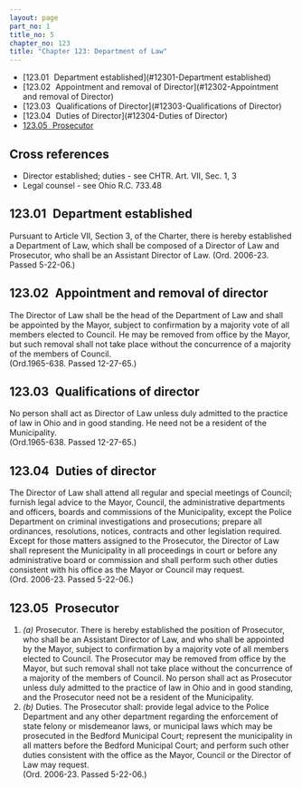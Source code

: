 ```yaml
---
layout: page
part_no: 1
title_no: 5
chapter_no: 123
title: "Chapter 123: Department of Law"
---
```


* [123.01   Department established](#12301-Department established)
* [123.02   Appointment and removal of Director](#12302-Appointment and removal of Director)
* [123.03   Qualifications of Director](#12303-Qualifications of Director)
* [123.04   Duties of Director](#12304-Duties of Director)
* [123.05   Prosecutor](#12305-Prosecutor)

## Cross references

* Director established; duties - see CHTR. Art. VII, Sec. 1, 3
* Legal counsel - see Ohio R.C. 733.48

## 123.01   Department established

Pursuant to
Article VII, Section 3, of the Charter, there is hereby established a
Department of Law, which shall be composed of a Director of Law and Prosecutor,
who shall be an Assistant Director of Law. (Ord. 2006-23. Passed 5-22-06.)

## 123.02   Appointment and removal of director

The Director of Law shall be the head of the Department of Law and shall be
appointed by the Mayor, subject to confirmation by a majority vote of all
members elected to Council. He may be removed from office by the Mayor, but
such removal shall not take place without the concurrence of a majority of the
members of Council.  
(Ord.1965-638. Passed 12-27-65.)

## 123.03   Qualifications of director

No person shall act as Director of Law unless duly admitted to the practice
of law in Ohio and in good standing. He need not be a resident of the
Municipality.  
(Ord.1965-638. Passed 12-27-65.)

## 123.04   Duties of director

The Director of Law shall attend all regular and special meetings of
Council; furnish legal advice to the Mayor, Council, the administrative
departments and officers, boards and commissions of the Municipality, except
the Police Department on criminal investigations and prosecutions; prepare all
ordinances, resolutions, notices, contracts and other legislation required.
Except for those matters assigned to the Prosecutor, the Director of Law shall
represent the Municipality in all proceedings in court or before any
administrative board or commission and shall perform such other duties
consistent with his office as the Mayor or Council may request.  
(Ord. 2006-23. Passed 5-22-06.)

## 123.05   Prosecutor

1. _(a)_ Prosecutor. There is hereby established the position of Prosecutor,
who shall be an Assistant Director of Law, and who shall be appointed by the
Mayor, subject to confirmation by a majority vote of all members elected to
Council. The Prosecutor may be removed from office by the Mayor, but such
removal shall not take place without the concurrence of a majority of the
members of Council. No person shall act as Prosecutor unless duly admitted to
the practice of law in Ohio and in good standing, and the Prosecutor need not
be a resident of the Municipality.
2. _(b)_ Duties. The Prosecutor shall: provide legal advice to the Police
Department and any other department regarding the enforcement of state felony
or misdemeanor laws, or municipal laws which may be prosecuted in the Bedford
Municipal Court; represent the municipality in all matters before the Bedford
Municipal Court; and perform such other duties consistent with the office as
the Mayor, Council or the Director of Law may request.  
(Ord. 2006-23. Passed 5-22-06.)
